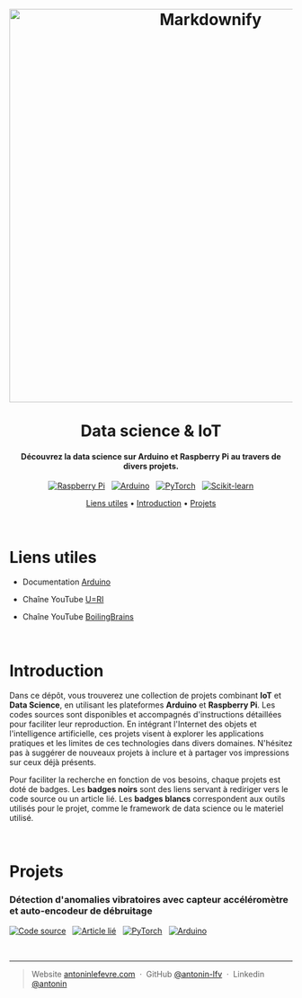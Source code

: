 
<h1 align="center">
  <br>
  <a href="http://www.amitmerchant.com/electron-markdownify"><img src="images/background.png" alt="Markdownify" width="700"></a>
  <br><br>
  Data science & IoT
  <br>
</h1>

<h4 align="center">Découvrez la data science sur Arduino et Raspberry Pi au travers de divers projets.</h4>

<p align="center">
 <a href="https://"><img src="https://img.shields.io/badge/Raspberry_Pi-FFF?logo=raspberry+pi&logoColor=C51A4A" alt="Raspberry Pi"></a>
 &nbsp;
 <a href="https://"><img src="https://img.shields.io/badge/Arduino-FFF?logo=arduino" alt="Arduino"></a>
 &nbsp;
 <a href="https://"><img src="https://img.shields.io/badge/PyTorch-FFF?logo=pytorch" alt="PyTorch"></a>
 &nbsp;
 <a href="https://"><img src="https://img.shields.io/badge/Scikit--learn-FFF?logo=scikitlearn" alt="Scikit-learn"></a>
</p>

<p align="center">
  <a href="#liens-utiles">Liens utiles</a> •
  <a href="#introduction">Introduction</a> •
  <a href="#projets">Projets</a>
</p>

<br>

# Liens utiles

- Documentation [Arduino](https://docs.arduino.cc/?_gl=1*q1xbuk*_ga*MTE1NjQ3NzM5Mi4xNjI5OTk4MDM0*_ga_NEXN8H46L5*MTYzMTIyMDEzMy4xMi4xLjE2MzEyMjAxMzMuMA..)

- Chaîne YouTube [U=RI](https://www.youtube.com/channel/UCVqx3vXNghSqUcVg2nmegYA) <br>

- Chaîne YouTube [BoilingBrains](https://www.youtube.com/channel/UCKAzZCVzqkdvxX6VLTwyVMQ) <br>

<br>

# Introduction

Dans ce dépôt, vous trouverez une collection de projets combinant **IoT** et **Data Science**, en utilisant les plateformes **Arduino** et **Raspberry Pi**. Les codes sources sont disponibles et accompagnés d'instructions détaillées pour faciliter leur reproduction. En intégrant l'Internet des objets et l'intelligence artificielle, ces projets visent à explorer les applications pratiques et les limites de ces technologies dans divers domaines. N'hésitez pas à suggérer de nouveaux projets à inclure et à partager vos impressions sur ceux déjà présents.

Pour faciliter la recherche en fonction de vos besoins, chaque projets est doté de badges. Les **badges noirs** sont des liens servant à rediriger vers le code source ou un article lié. Les **badges blancs** correspondent aux outils utilisés pour le projet, comme le framework de data science ou le materiel utilisé. 

<br>

# Projets

### Détection d'anomalies vibratoires avec capteur accéléromètre et auto-encodeur de débruitage
[![Code source](https://img.shields.io/badge/Code_source-000?logo=Visual+Studio+Code)](https://) &nbsp; [![Article lié](https://img.shields.io/badge/Article_lié-000?logo=Medium)](https://) &nbsp; [![PyTorch](https://img.shields.io/badge/PyTorch-FFF?logo=pytorch)](https://) &nbsp;  [![Arduino](https://img.shields.io/badge/Arduino-FFF?logo=Arduino)](https://)


<br>

---

> Website [antoninlefevre.com](https://antonin-lfv.github.io) &nbsp;&middot;&nbsp;
> GitHub [@antonin-lfv](https://github.com/antonin-lfv) &nbsp;&middot;&nbsp;
> Linkedin [@antonin](https://www.linkedin.com/in/antonin-lefevre-0110)


